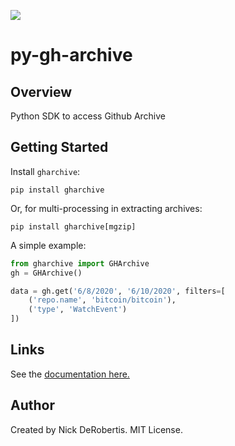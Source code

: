 
[![](https://codecov.io/gh/nickderobertis/py-gh-archive/branch/master/graph/badge.svg)](https://codecov.io/gh/nickderobertis/py-gh-archive)

# py-gh-archive

## Overview

Python SDK to access Github Archive

## Getting Started

Install `gharchive`:

```
pip install gharchive
```

Or, for multi-processing in extracting archives:

```
pip install gharchive[mgzip]
```

A simple example:

```python
from gharchive import GHArchive
gh = GHArchive()

data = gh.get('6/8/2020', '6/10/2020', filters=[
    ('repo.name', 'bitcoin/bitcoin'),
    ('type', 'WatchEvent')
])


```

## Links

See the
[documentation here.](
https://nickderobertis.github.io/py-gh-archive/
)

## Author

Created by Nick DeRobertis. MIT License.